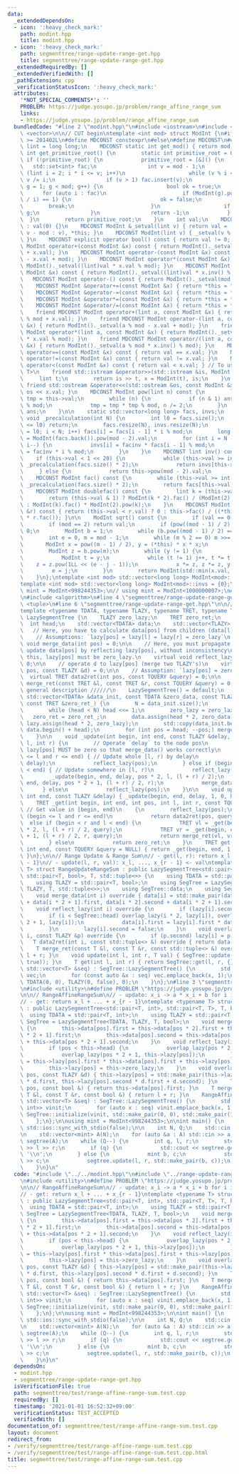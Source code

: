 ```yaml
---
data:
  _extendedDependsOn:
  - icon: ':heavy_check_mark:'
    path: modint.hpp
    title: modint.hpp
  - icon: ':heavy_check_mark:'
    path: segmenttree/range-update-range-get.hpp
    title: segmenttree/range-update-range-get.hpp
  _extendedRequiredBy: []
  _extendedVerifiedWith: []
  _pathExtension: cpp
  _verificationStatusIcon: ':heavy_check_mark:'
  attributes:
    '*NOT_SPECIAL_COMMENTS*': ''
    PROBLEM: https://judge.yosupo.jp/problem/range_affine_range_sum
    links:
    - https://judge.yosupo.jp/problem/range_affine_range_sum
  bundledCode: "#line 2 \"modint.hpp\"\n#include <iostream>\n#include <set>\n#include\
    \ <vector>\n\n// CUT begin\ntemplate <int mod> struct ModInt {\n#if __cplusplus\
    \ >= 201402L\n#define MDCONST constexpr\n#else\n#define MDCONST\n#endif\n    using\
    \ lint = long long;\n    MDCONST static int get_mod() { return mod; }\n    static\
    \ int get_primitive_root() {\n        static int primitive_root = 0;\n       \
    \ if (!primitive_root) {\n            primitive_root = [&]() {\n             \
    \   std::set<int> fac;\n                int v = mod - 1;\n                for\
    \ (lint i = 2; i * i <= v; i++)\n                    while (v % i == 0) fac.insert(i),\
    \ v /= i;\n                if (v > 1) fac.insert(v);\n                for (int\
    \ g = 1; g < mod; g++) {\n                    bool ok = true;\n              \
    \      for (auto i : fac)\n                        if (ModInt(g).pow((mod - 1)\
    \ / i) == 1) {\n                            ok = false;\n                    \
    \        break;\n                        }\n                    if (ok) return\
    \ g;\n                }\n                return -1;\n            }();\n      \
    \  }\n        return primitive_root;\n    }\n    int val;\n    MDCONST ModInt()\
    \ : val(0) {}\n    MDCONST ModInt &_setval(lint v) { return val = (v >= mod ?\
    \ v - mod : v), *this; }\n    MDCONST ModInt(lint v) { _setval(v % mod + mod);\
    \ }\n    MDCONST explicit operator bool() const { return val != 0; }\n    MDCONST\
    \ ModInt operator+(const ModInt &x) const { return ModInt()._setval((lint)val\
    \ + x.val); }\n    MDCONST ModInt operator-(const ModInt &x) const { return ModInt()._setval((lint)val\
    \ - x.val + mod); }\n    MDCONST ModInt operator*(const ModInt &x) const { return\
    \ ModInt()._setval((lint)val * x.val % mod); }\n    MDCONST ModInt operator/(const\
    \ ModInt &x) const { return ModInt()._setval((lint)val * x.inv() % mod); }\n \
    \   MDCONST ModInt operator-() const { return ModInt()._setval(mod - val); }\n\
    \    MDCONST ModInt &operator+=(const ModInt &x) { return *this = *this + x; }\n\
    \    MDCONST ModInt &operator-=(const ModInt &x) { return *this = *this - x; }\n\
    \    MDCONST ModInt &operator*=(const ModInt &x) { return *this = *this * x; }\n\
    \    MDCONST ModInt &operator/=(const ModInt &x) { return *this = *this / x; }\n\
    \    friend MDCONST ModInt operator+(lint a, const ModInt &x) { return ModInt()._setval(a\
    \ % mod + x.val); }\n    friend MDCONST ModInt operator-(lint a, const ModInt\
    \ &x) { return ModInt()._setval(a % mod - x.val + mod); }\n    friend MDCONST\
    \ ModInt operator*(lint a, const ModInt &x) { return ModInt()._setval(a % mod\
    \ * x.val % mod); }\n    friend MDCONST ModInt operator/(lint a, const ModInt\
    \ &x) { return ModInt()._setval(a % mod * x.inv() % mod); }\n    MDCONST bool\
    \ operator==(const ModInt &x) const { return val == x.val; }\n    MDCONST bool\
    \ operator!=(const ModInt &x) const { return val != x.val; }\n    MDCONST bool\
    \ operator<(const ModInt &x) const { return val < x.val; } // To use std::map<ModInt,\
    \ T>\n    friend std::istream &operator>>(std::istream &is, ModInt &x) {\n   \
    \     lint t;\n        return is >> t, x = ModInt(t), is;\n    }\n    MDCONST\
    \ friend std::ostream &operator<<(std::ostream &os, const ModInt &x) { return\
    \ os << x.val; }\n    MDCONST ModInt pow(lint n) const {\n        lint ans = 1,\
    \ tmp = this->val;\n        while (n) {\n            if (n & 1) ans = ans * tmp\
    \ % mod;\n            tmp = tmp * tmp % mod, n /= 2;\n        }\n        return\
    \ ans;\n    }\n\n    static std::vector<long long> facs, invs;\n    MDCONST static\
    \ void _precalculation(int N) {\n        int l0 = facs.size();\n        if (N\
    \ <= l0) return;\n        facs.resize(N), invs.resize(N);\n        for (int i\
    \ = l0; i < N; i++) facs[i] = facs[i - 1] * i % mod;\n        long long facinv\
    \ = ModInt(facs.back()).pow(mod - 2).val;\n        for (int i = N - 1; i >= l0;\
    \ i--) {\n            invs[i] = facinv * facs[i - 1] % mod;\n            facinv\
    \ = facinv * i % mod;\n        }\n    }\n    MDCONST lint inv() const {\n    \
    \    if (this->val < 1 << 20) {\n            while (this->val >= int(facs.size()))\
    \ _precalculation(facs.size() * 2);\n            return invs[this->val];\n   \
    \     } else {\n            return this->pow(mod - 2).val;\n        }\n    }\n\
    \    MDCONST ModInt fac() const {\n        while (this->val >= int(facs.size()))\
    \ _precalculation(facs.size() * 2);\n        return facs[this->val];\n    }\n\n\
    \    MDCONST ModInt doublefac() const {\n        lint k = (this->val + 1) / 2;\n\
    \        return (this->val & 1) ? ModInt(k * 2).fac() / (ModInt(2).pow(k) * ModInt(k).fac())\
    \ : ModInt(k).fac() * ModInt(2).pow(k);\n    }\n    MDCONST ModInt nCr(const ModInt\
    \ &r) const { return (this->val < r.val) ? 0 : this->fac() / ((*this - r).fac()\
    \ * r.fac()); }\n\n    ModInt sqrt() const {\n        if (val == 0) return 0;\n\
    \        if (mod == 2) return val;\n        if (pow((mod - 1) / 2) != 1) return\
    \ 0;\n        ModInt b = 1;\n        while (b.pow((mod - 1) / 2) == 1) b += 1;\n\
    \        int e = 0, m = mod - 1;\n        while (m % 2 == 0) m >>= 1, e++;\n \
    \       ModInt x = pow((m - 1) / 2), y = (*this) * x * x;\n        x *= (*this);\n\
    \        ModInt z = b.pow(m);\n        while (y != 1) {\n            int j = 0;\n\
    \            ModInt t = y;\n            while (t != 1) j++, t *= t;\n        \
    \    z = z.pow(1LL << (e - j - 1));\n            x *= z, z *= z, y *= z;\n   \
    \         e = j;\n        }\n        return ModInt(std::min(x.val, mod - x.val));\n\
    \    }\n};\ntemplate <int mod> std::vector<long long> ModInt<mod>::facs = {1};\n\
    template <int mod> std::vector<long long> ModInt<mod>::invs = {0};\n\n// using\
    \ mint = ModInt<998244353>;\n// using mint = ModInt<1000000007>;\n#line 2 \"segmenttree/range-update-range-get.hpp\"\
    \n#include <algorithm>\n#line 4 \"segmenttree/range-update-range-get.hpp\"\n#include\
    \ <tuple>\n#line 6 \"segmenttree/range-update-range-get.hpp\"\n\n// CUT begin\n\
    template <typename TDATA, typename TLAZY, typename TRET, typename TQUERY> struct\
    \ LazySegmentTree {\n    TLAZY zero_lazy;\n    TRET zero_ret;\n    int N;\n  \
    \  int head;\n    std::vector<TDATA> data;\n    std::vector<TLAZY> lazy;\n\n \
    \   // Here, you have to calculate data[pos] from children (data[l], data[r]),\n\
    \    // Assumptions: `lazy[pos] = lazy[l] = lazy[r] = zero_lazy`\n    virtual\
    \ void merge_data(int pos) = 0;\n\n    // Here, you must propagate lazy[pos] and\
    \ update data[pos] by reflecting lazy[pos], without inconsistency\n    // After\
    \ this, lazy[pos] must be zero_lazy.\n    virtual void reflect_lazy(int pos) =\
    \ 0;\n\n    // operate d to lazy[pos] (merge two TLAZY's)\n    virtual void overlap_lazy(int\
    \ pos, const TLAZY &d) = 0;\n\n    // Assumption: `lazy[pos] = zero_lazy`\n  \
    \  virtual TRET data2ret(int pos, const TQUERY &query) = 0;\n\n    virtual TRET\
    \ merge_ret(const TRET &l, const TRET &r, const TQUERY &query) = 0;\n\n    //////\
    \ general description //////\n    LazySegmentTree() = default;\n    void initialize(const\
    \ std::vector<TDATA> &data_init, const TDATA &zero_data, const TLAZY &zero_lazy_,\
    \ const TRET &zero_ret_) {\n        N = data_init.size();\n        head = 1;\n\
    \        while (head < N) head <<= 1;\n        zero_lazy = zero_lazy_;\n     \
    \   zero_ret = zero_ret_;\n        data.assign(head * 2, zero_data);\n       \
    \ lazy.assign(head * 2, zero_lazy);\n        std::copy(data_init.begin(), data_init.end(),\
    \ data.begin() + head);\n        for (int pos = head; --pos;) merge_data(pos);\n\
    \    }\n\n    void _update(int begin, int end, const TLAZY &delay, int pos, int\
    \ l, int r) {\n        // Operate `delay` to the node pos\n        // After this,\
    \ lazy[pos] MUST be zero so that merge_data() works correctly\n        if (begin\
    \ <= l and r <= end) { // Update whole [l, r) by delay\n            overlap_lazy(pos,\
    \ delay);\n            reflect_lazy(pos);\n        } else if (begin < r and l\
    \ < end) { // Update somewhere in [l, r)\n            reflect_lazy(pos);\n   \
    \         _update(begin, end, delay, pos * 2, l, (l + r) / 2);\n            _update(begin,\
    \ end, delay, pos * 2 + 1, (l + r) / 2, r);\n            merge_data(pos);\n  \
    \      } else\n            reflect_lazy(pos);\n    }\n\n    void update(int begin,\
    \ int end, const TLAZY &delay) { _update(begin, end, delay, 1, 0, head); }\n\n\
    \    TRET _get(int begin, int end, int pos, int l, int r, const TQUERY &query)\
    \ // Get value in [begin, end)\n    {\n        reflect_lazy(pos);\n        if\
    \ (begin <= l and r <= end)\n            return data2ret(pos, query);\n      \
    \  else if (begin < r and l < end) {\n            TRET vl = _get(begin, end, pos\
    \ * 2, l, (l + r) / 2, query);\n            TRET vr = _get(begin, end, pos * 2\
    \ + 1, (l + r) / 2, r, query);\n            return merge_ret(vl, vr, query);\n\
    \        } else\n            return zero_ret;\n    }\n    TRET get(int begin,\
    \ int end, const TQUERY &query = NULL) { return _get(begin, end, 1, 0, head, query);\
    \ }\n};\n\n// Range Update & Range Sum\n// - get(l, r): return x_l + ... + x_{r\
    \ - 1}\n// - update(l, r, val): x_l, ..., x_{r - 1} <- val\ntemplate <typename\
    \ T> struct RangeUpdateRangeSum : public LazySegmentTree<std::pair<T, size_t>,\
    \ std::pair<T, bool>, T, std::tuple<>> {\n    using TDATA = std::pair<T, size_t>;\n\
    \    using TLAZY = std::pair<T, bool>;\n    using SegTree = LazySegmentTree<TDATA,\
    \ TLAZY, T, std::tuple<>>;\n    using SegTree::data;\n    using SegTree::lazy;\n\
    \    void merge_data(int i) override { data[i] = std::make_pair(data[i * 2].first\
    \ + data[i * 2 + 1].first, data[i * 2].second + data[i * 2 + 1].second); };\n\
    \    void reflect_lazy(int i) override {\n        if (lazy[i].second) {\n    \
    \        if (i < SegTree::head) overlap_lazy(i * 2, lazy[i]), overlap_lazy(i *\
    \ 2 + 1, lazy[i]);\n            data[i].first = lazy[i].first * data[i].second;\n\
    \        }\n        lazy[i].second = false;\n    }\n    void overlap_lazy(int\
    \ i, const TLAZY &p) override {\n        if (p.second) lazy[i] = p;\n    }\n \
    \   T data2ret(int i, const std::tuple<> &) override { return data[i].first; }\n\
    \    T merge_ret(const T &l, const T &r, const std::tuple<> &) override { return\
    \ l + r; }\n    void update(int l, int r, T val) { SegTree::update(l, r, TLAZY(val,\
    \ true)); }\n    T get(int l, int r) { return SegTree::get(l, r, {}); }\n    RangeUpdateRangeSum(const\
    \ std::vector<T> &seq) : SegTree::LazySegmentTree() {\n        std::vector<TDATA>\
    \ vec;\n        for (const auto &x : seq) vec.emplace_back(x, 1);\n        SegTree::initialize(vec,\
    \ TDATA(0, 0), TLAZY(0, false), 0);\n    }\n};\n#line 3 \"segmenttree/test/range-affine-range-sum.test.cpp\"\
    \n#include <utility>\n#define PROBLEM \"https://judge.yosupo.jp/problem/range_affine_range_sum\"\
    \n\n// RangeAffineRangeSum\n// - update: x_i -> a * x_i + b for i in [l, r)\n\
    // - get: return x_l + ... + x_{r - 1}\ntemplate <typename T> struct RangeAffineRangeSum\
    \ : public LazySegmentTree<std::pair<T, int>, std::pair<T, T>, T, bool> {\n  \
    \  using TDATA = std::pair<T, int>;\n    using TLAZY = std::pair<T, T>;\n    using\
    \ SegTree = LazySegmentTree<TDATA, TLAZY, T, bool>;\n    void merge_data(int pos)\
    \ {\n        this->data[pos].first = this->data[pos * 2].first + this->data[pos\
    \ * 2 + 1].first;\n        this->data[pos].second = this->data[pos * 2].second\
    \ + this->data[pos * 2 + 1].second;\n    }\n    void reflect_lazy(int pos) {\n\
    \        if (pos < this->head) {\n            overlap_lazy(pos * 2, this->lazy[pos]);\n\
    \            overlap_lazy(pos * 2 + 1, this->lazy[pos]);\n        }\n        this->data[pos].first\
    \ = this->lazy[pos].first * this->data[pos].first + this->lazy[pos].second * this->data[pos].second;\n\
    \        this->lazy[pos] = this->zero_lazy;\n    }\n    void overlap_lazy(int\
    \ pos, const TLAZY &d) { this->lazy[pos] = std::make_pair(this->lazy[pos].first\
    \ * d.first, this->lazy[pos].second * d.first + d.second); }\n    T data2ret(int\
    \ pos, const bool &) { return this->data[pos].first; }\n    T merge_ret(const\
    \ T &l, const T &r, const bool &) { return l + r; }\n    RangeAffineRangeSum(const\
    \ std::vector<T> &seq) : SegTree::LazySegmentTree() {\n        std::vector<std::pair<T,\
    \ int>> vinit;\n        for (auto x : seq) vinit.emplace_back(x, 1);\n       \
    \ SegTree::initialize(vinit, std::make_pair(0, 0), std::make_pair(1, 0), T(0));\n\
    \    };\n};\n\nusing mint = ModInt<998244353>;\n\nint main() {\n    std::cin.tie(nullptr),\
    \ std::ios::sync_with_stdio(false);\n\n    int N, Q;\n    std::cin >> N >> Q;\n\
    \n    std::vector<mint> A(N);\n    for (auto &a : A) std::cin >> a;\n    RangeAffineRangeSum<mint>\
    \ segtree(A);\n    while (Q--) {\n        int q, l, r;\n        std::cin >> q\
    \ >> l >> r;\n        if (q) {\n            std::cout << segtree.get(l, r) <<\
    \ '\\n';\n        } else {\n            mint b, c;\n            std::cin >> b\
    \ >> c;\n            segtree.update(l, r, std::make_pair(b, c));\n        }\n\
    \    }\n}\n"
  code: "#include \"../../modint.hpp\"\n#include \"../range-update-range-get.hpp\"\
    \n#include <utility>\n#define PROBLEM \"https://judge.yosupo.jp/problem/range_affine_range_sum\"\
    \n\n// RangeAffineRangeSum\n// - update: x_i -> a * x_i + b for i in [l, r)\n\
    // - get: return x_l + ... + x_{r - 1}\ntemplate <typename T> struct RangeAffineRangeSum\
    \ : public LazySegmentTree<std::pair<T, int>, std::pair<T, T>, T, bool> {\n  \
    \  using TDATA = std::pair<T, int>;\n    using TLAZY = std::pair<T, T>;\n    using\
    \ SegTree = LazySegmentTree<TDATA, TLAZY, T, bool>;\n    void merge_data(int pos)\
    \ {\n        this->data[pos].first = this->data[pos * 2].first + this->data[pos\
    \ * 2 + 1].first;\n        this->data[pos].second = this->data[pos * 2].second\
    \ + this->data[pos * 2 + 1].second;\n    }\n    void reflect_lazy(int pos) {\n\
    \        if (pos < this->head) {\n            overlap_lazy(pos * 2, this->lazy[pos]);\n\
    \            overlap_lazy(pos * 2 + 1, this->lazy[pos]);\n        }\n        this->data[pos].first\
    \ = this->lazy[pos].first * this->data[pos].first + this->lazy[pos].second * this->data[pos].second;\n\
    \        this->lazy[pos] = this->zero_lazy;\n    }\n    void overlap_lazy(int\
    \ pos, const TLAZY &d) { this->lazy[pos] = std::make_pair(this->lazy[pos].first\
    \ * d.first, this->lazy[pos].second * d.first + d.second); }\n    T data2ret(int\
    \ pos, const bool &) { return this->data[pos].first; }\n    T merge_ret(const\
    \ T &l, const T &r, const bool &) { return l + r; }\n    RangeAffineRangeSum(const\
    \ std::vector<T> &seq) : SegTree::LazySegmentTree() {\n        std::vector<std::pair<T,\
    \ int>> vinit;\n        for (auto x : seq) vinit.emplace_back(x, 1);\n       \
    \ SegTree::initialize(vinit, std::make_pair(0, 0), std::make_pair(1, 0), T(0));\n\
    \    };\n};\n\nusing mint = ModInt<998244353>;\n\nint main() {\n    std::cin.tie(nullptr),\
    \ std::ios::sync_with_stdio(false);\n\n    int N, Q;\n    std::cin >> N >> Q;\n\
    \n    std::vector<mint> A(N);\n    for (auto &a : A) std::cin >> a;\n    RangeAffineRangeSum<mint>\
    \ segtree(A);\n    while (Q--) {\n        int q, l, r;\n        std::cin >> q\
    \ >> l >> r;\n        if (q) {\n            std::cout << segtree.get(l, r) <<\
    \ '\\n';\n        } else {\n            mint b, c;\n            std::cin >> b\
    \ >> c;\n            segtree.update(l, r, std::make_pair(b, c));\n        }\n\
    \    }\n}\n"
  dependsOn:
  - modint.hpp
  - segmenttree/range-update-range-get.hpp
  isVerificationFile: true
  path: segmenttree/test/range-affine-range-sum.test.cpp
  requiredBy: []
  timestamp: '2021-01-01 16:52:32+09:00'
  verificationStatus: TEST_ACCEPTED
  verifiedWith: []
documentation_of: segmenttree/test/range-affine-range-sum.test.cpp
layout: document
redirect_from:
- /verify/segmenttree/test/range-affine-range-sum.test.cpp
- /verify/segmenttree/test/range-affine-range-sum.test.cpp.html
title: segmenttree/test/range-affine-range-sum.test.cpp
---
```

